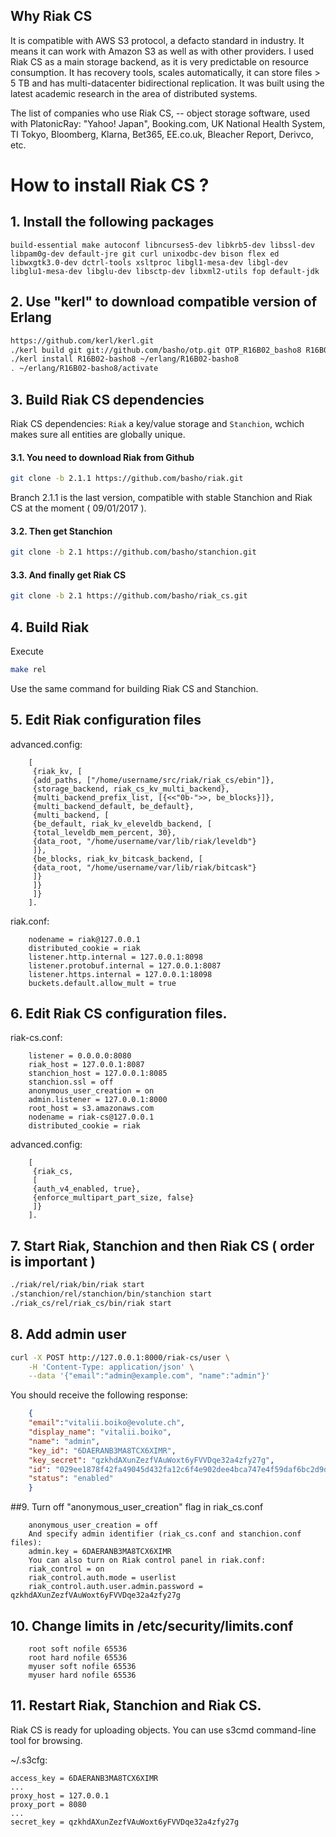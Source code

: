 ## Why Riak CS

It is compatible with AWS S3 protocol, a defacto standard in industry.
It means it can work with Amazon S3 as well as with other providers.
I used Riak CS as a main storage backend, as it is very predictable on resource consumption.
It has recovery tools, scales automatically, it can store files > 5 TB and has multi-datacenter bidirectional replication.
It was built using the latest academic research in the area of distributed systems.

The list of companies who use Riak CS, -- object storage software, used with PlatonicRay:
"Yahoo! Japan", Booking.com, UK National Health System, TI Tokyo, Bloomberg, Klarna, 
Bet365, EE.co.uk, Bleacher Report, Derivco, etc.


# How to install Riak CS ?

## 1. Install the following packages
```
build-essential make autoconf libncurses5-dev libkrb5-dev libssl-dev
libpam0g-dev default-jre git curl unixodbc-dev bison flex ed
libwxgtk3.0-dev dctrl-tools xsltproc libgl1-mesa-dev libgl-dev
libglu1-mesa-dev libglu-dev libsctp-dev libxml2-utils fop default-jdk
```

## 2. Use "kerl" to download compatible version of Erlang
```sh
https://github.com/kerl/kerl.git
./kerl build git git://github.com/basho/otp.git OTP_R16B02_basho8 R16B02-basho8
./kerl install R16B02-basho8 ~/erlang/R16B02-basho8 
. ~/erlang/R16B02-basho8/activate
```

## 3. Build Riak CS dependencies

Riak CS dependencies: ``Riak`` a key/value storage and ``Stanchion``,
wchich makes sure all entities are globally unique.

#### 3.1. You need to download Riak from Github
```sh
git clone -b 2.1.1 https://github.com/basho/riak.git
```

Branch 2.1.1 is the last version, compatible with stable Stanchion and Riak CS at the moment ( 09/01/2017 ).

#### 3.2. Then get Stanchion
```sh
git clone -b 2.1 https://github.com/basho/stanchion.git
```

#### 3.3. And finally get Riak CS
```sh
git clone -b 2.1 https://github.com/basho/riak_cs.git
```

## 4. Build Riak
Execute
```sh
make rel
```

Use the same command for building Riak CS and Stanchion.

## 5. Edit Riak configuration files

advanced.config:
```
    [
     {riak_kv, [
     {add_paths, ["/home/username/src/riak/riak_cs/ebin"]},
     {storage_backend, riak_cs_kv_multi_backend},
     {multi_backend_prefix_list, [{<<"0b-">>, be_blocks}]},
     {multi_backend_default, be_default},
     {multi_backend, [
     {be_default, riak_kv_eleveldb_backend, [
     {total_leveldb_mem_percent, 30},
     {data_root, "/home/username/var/lib/riak/leveldb"}
     ]},
     {be_blocks, riak_kv_bitcask_backend, [
     {data_root, "/home/username/var/lib/riak/bitcask"}
     ]}
     ]}
     ]}
    ].
```

riak.conf:
```
    nodename = riak@127.0.0.1
    distributed_cookie = riak
    listener.http.internal = 127.0.0.1:8098
    listener.protobuf.internal = 127.0.0.1:8087
    listener.https.internal = 127.0.0.1:18098
    buckets.default.allow_mult = true
```

## 6. Edit Riak CS configuration files.

riak-cs.conf:
```
    listener = 0.0.0.0:8080
    riak_host = 127.0.0.1:8087
    stanchion_host = 127.0.0.1:8085
    stanchion.ssl = off
    anonymous_user_creation = on
    admin.listener = 127.0.0.1:8000
    root_host = s3.amazonaws.com
    nodename = riak-cs@127.0.0.1
    distributed_cookie = riak
```

advanced.config:
```
    [
     {riak_cs,
     [
     {auth_v4_enabled, true},
     {enforce_multipart_part_size, false}
     ]}
    ].
```

## 7. Start Riak, Stanchion and then Riak CS ( order is important )

```sh
./riak/rel/riak/bin/riak start
./stanchion/rel/stanchion/bin/stanchion start
./riak_cs/rel/riak_cs/bin/riak start
```

## 8. Add admin user
```sh
curl -X POST http://127.0.0.1:8000/riak-cs/user \
    -H 'Content-Type: application/json' \
    --data '{"email":"admin@example.com", "name":"admin"}' 
```

You should receive the following response:
```json
    {
    "email":"vitalii.boiko@evolute.ch",
    "display_name": "vitalii.boiko",
    "name": "admin",
    "key_id": "6DAERANB3MA8TCX6XIMR",
    "key_secret": "qzkhdAXunZezfVAuWoxt6yFVVDqe32a4zfy27g",
    "id": "029ee1878f42fa49045d432fa12c6f4e902dee4bca747e4f59daf6bc2d9d3e19",
    "status": "enabled"
    }
```

##9. Turn off "anonymous_user_creation" flag in riak_cs.conf
```
    anonymous_user_creation = off
    And specify admin identifier (riak_cs.conf and stanchion.conf files):
    admin.key = 6DAERANB3MA8TCX6XIMR
    You can also turn on Riak control panel in riak.conf:
    riak_control = on
    riak_control.auth.mode = userlist
    riak_control.auth.user.admin.password = qzkhdAXunZezfVAuWoxt6yFVVDqe32a4zfy27g
```

## 10. Change limits in /etc/security/limits.conf
```
    root soft nofile 65536
    root hard nofile 65536
    myuser soft nofile 65536
    myuser hard nofile 65536
```

## 11. Restart Riak, Stanchion and Riak CS.

Riak CS is ready for uploading objects.
You can use s3cmd command-line tool for browsing.

~/.s3cfg:
```
access_key = 6DAERANB3MA8TCX6XIMR
...
proxy_host = 127.0.0.1
proxy_port = 8080
...
secret_key = qzkhdAXunZezfVAuWoxt6yFVVDqe32a4zfy27g
```
